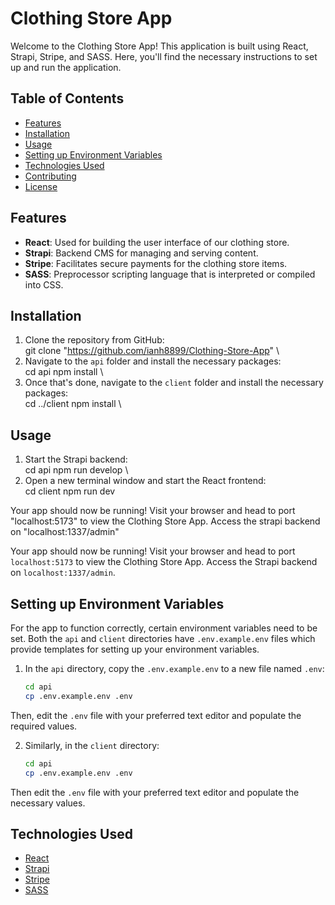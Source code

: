 # Clothing Store App

Welcome to the Clothing Store App! This application is built using React, Strapi, Stripe, and SASS. Here, you'll find the necessary instructions to set up and run the application.

## Table of Contents
- [Features](#features)
- [Installation](#installation)
- [Usage](#usage)
- [Setting up Environment Variables](#setting-up-environment-variables)
- [Technologies Used](#technologies-used)
- [Contributing](#contributing)
- [License](#license)

## Features
- **React**: Used for building the user interface of our clothing store.
- **Strapi**: Backend CMS for managing and serving content.
- **Stripe**: Facilitates secure payments for the clothing store items.
- **SASS**: Preprocessor scripting language that is interpreted or compiled into CSS.

## Installation
1. Clone the repository from GitHub:
   \
   git clone "https://github.com/ianh8899/Clothing-Store-App"
   \
2. Navigate to the `api` folder and install the necessary packages:
   \
   cd api
   npm install
   \
3. Once that's done, navigate to the `client` folder and install the necessary packages:
   \
   cd ../client
   npm install
   \

## Usage
1. Start the Strapi backend:
   \
   cd api
   npm run develop
   \
2. Open a new terminal window and start the React frontend:
   \
   cd client
   npm run dev


Your app should now be running! Visit your browser and head to port "localhost:5173" to view the Clothing Store App.
Access the strapi backend on "localhost:1337/admin"

Your app should now be running! Visit your browser and head to port `localhost:5173` to view the Clothing Store App. Access the Strapi backend on `localhost:1337/admin`.

## Setting up Environment Variables
For the app to function correctly, certain environment variables need to be set. Both the `api` and `client` directories have `.env.example.env` files which provide templates for setting up your environment variables.

1. In the `api` directory, copy the `.env.example.env` to a new file named `.env`:
   ```bash
   cd api
   cp .env.example.env .env


  Then, edit the `.env` file with your preferred text editor and populate the required values.

2. Similarly, in the `client` directory:
   ```bash
   cd api
   cp .env.example.env .env

 Then edit the `.env` file with your preferred text editor and populate the necessary values.

## Technologies Used
- [React](https://reactjs.org/)
- [Strapi](https://strapi.io/)
- [Stripe](https://stripe.com/)
- [SASS](https://sass-lang.com/)
 
 
